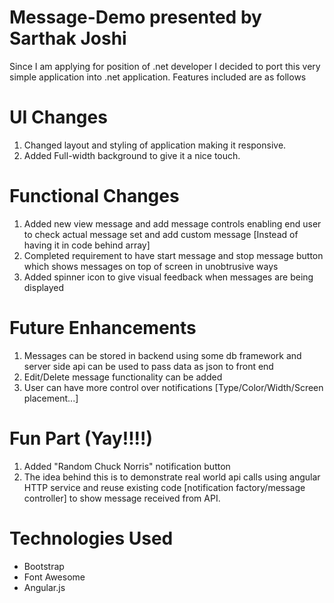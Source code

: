 # Message-Demo presented by Sarthak Joshi
Since I am applying for position of .net developer I decided to port this very simple application into .net application.
Features included are as follows

# UI Changes
1. Changed layout and styling of application making it responsive.
2. Added Full-width background to give it a nice touch.

# Functional Changes 
1. Added new view message and add message controls enabling end user to check actual message set and add custom message [Instead of having it in code behind array]
2. Completed requirement to have start message and stop message button which shows messages on top of screen in unobtrusive ways
3. Added spinner icon to give visual feedback when messages are being displayed

# Future Enhancements
1. Messages can be stored in backend using some db framework and server side api can be used to pass data as json to front end
2. Edit/Delete message functionality can be added
3. User can have more control over notifications [Type/Color/Width/Screen placement...]

# Fun Part (Yay!!!!)
1. Added "Random Chuck Norris" notification button
2. The idea behind this is to demonstrate real world api calls using angular HTTP service and reuse existing code [notification factory/message controller] to show message received from API.


# Technologies Used
+ Bootstrap
+ Font Awesome
+ Angular.js
